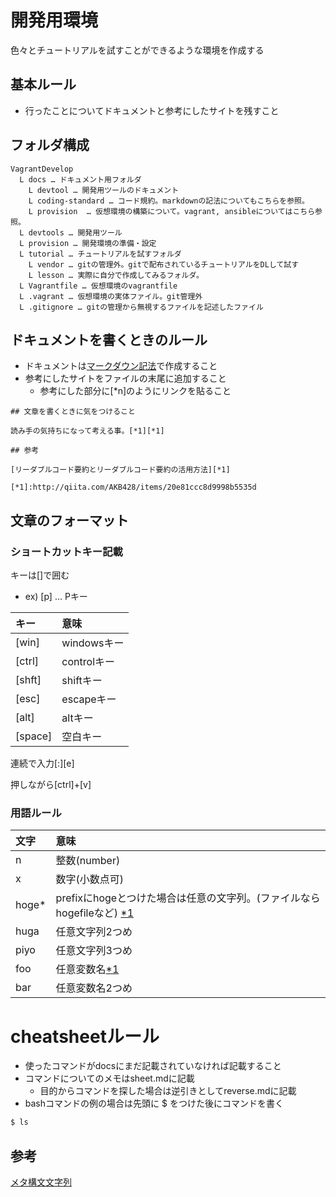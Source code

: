 # 開発用環境

色々とチュートリアルを試すことができるような環境を作成する

## 基本ルール

* 行ったことについてドキュメントと参考にしたサイトを残すこと

## フォルダ構成

```
VagrantDevelop
  L docs … ドキュメント用フォルダ
    L devtool … 開発用ツールのドキュメント
    L coding-standard … コード規約。markdownの記法についてもこちらを参照。
    L provision  … 仮想環境の構築について。vagrant, ansibleについてはこちら参照。
  L devtools … 開発用ツール
  L provision … 開発環境の準備・設定
  L tutorial … チュートリアルを試すフォルダ
    L vendor … gitの管理外。gitで配布されているチュートリアルをDLして試す
    L lesson … 実際に自分で作成してみるフォルダ。
  L Vagrantfile … 仮想環境のvagrantfile
  L .vagrant … 仮想環境の実体ファイル。git管理外
  L .gitignore … gitの管理から無視するファイルを記述したファイル

```

## ドキュメントを書くときのルール

* ドキュメントは[マークダウン記法](./coding-standard/markdown/markdown.md)で作成すること
* 参考にしたサイトをファイルの末尾に追加すること
  * 参考にした部分に[*n]のようにリンクを貼ること

```参考サイトの例
## 文章を書くときに気をつけること

読み手の気持ちになって考える事。[*1][*1]

## 参考 

[リーダブルコード要約とリーダブルコード要約の活用方法][*1]

[*1]:http://qiita.com/AKB428/items/20e81ccc8d9998b5535d
```

## 文章のフォーマット

### ショートカットキー記載

キーは[]で囲む
* ex) [p] … Pキー

| キー   | 意味        |
|:-----  |:----        |
| [win]  | windowsキー |
| [ctrl] | controlキー |
| [shft] | shiftキー   |
| [esc]  | escapeキー  |
| [alt]  | altキー     |
| [space]| 空白キー    |

連続で入力[:][e]

押しながら[ctrl]+[v]

### 用語ルール

| 文字   | 意味            |
|:-----  |:----            |
| n      | 整数(number)    |
| x      | 数字(小数点可)  |
| hoge*  | prefixにhogeとつけた場合は任意の文字列。(ファイルならhogefileなど) [*1][*1]  |
| huga   | 任意文字列2つめ |
| piyo   | 任意文字列3つめ |       
| foo    | 任意変数名[*1][*1] |
| bar    | 任意変数名2つめ    | 

# cheatsheetルール

* 使ったコマンドがdocsにまだ記載されていなければ記載すること
* コマンドについてのメモはsheet.mdに記載
  * 目的からコマンドを探した場合は逆引きとしてreverse.mdに記載
* bashコマンドの例の場合は先頭に $ をつけた後にコマンドを書く

```bash
$ ls
```


## 参考

[メタ構文文字列][*1]

[*1]:https://ja.wikipedia.org/wiki/%E3%83%A1%E3%82%BF%E6%A7%8B%E6%96%87%E5%A4%89%E6%95%B0

